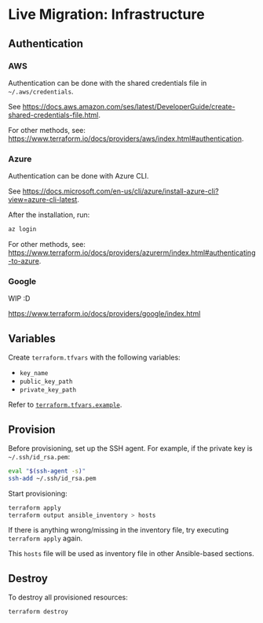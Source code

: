 # Live Migration: Infrastructure

## Authentication

### AWS

Authentication can be done with the shared credentials file in `~/.aws/credentials`.

See https://docs.aws.amazon.com/ses/latest/DeveloperGuide/create-shared-credentials-file.html.

For other methods, see: https://www.terraform.io/docs/providers/aws/index.html#authentication.

### Azure

Authentication can be done with Azure CLI.

See https://docs.microsoft.com/en-us/cli/azure/install-azure-cli?view=azure-cli-latest.

After the installation, run:

```sh
az login
```

For other methods, see: https://www.terraform.io/docs/providers/azurerm/index.html#authenticating-to-azure.

### Google

WIP :D

https://www.terraform.io/docs/providers/google/index.html

## Variables

Create `terraform.tfvars` with the following variables:
- `key_name`
- `public_key_path`
- `private_key_path`

Refer to [`terraform.tfvars.example`](terraform.tfvars.example).

## Provision

Before provisioning, set up the SSH agent. For example, if the private key is `~/.ssh/id_rsa.pem`:

```sh
eval "$(ssh-agent -s)"
ssh-add ~/.ssh/id_rsa.pem
```

Start provisioning:

```sh
terraform apply
terraform output ansible_inventory > hosts
```

If there is anything wrong/missing in the inventory file, try executing `terraform apply` again.

This `hosts` file will be used as inventory file in other Ansible-based sections.

## Destroy

To destroy all provisioned resources:

```sh
terraform destroy
```
